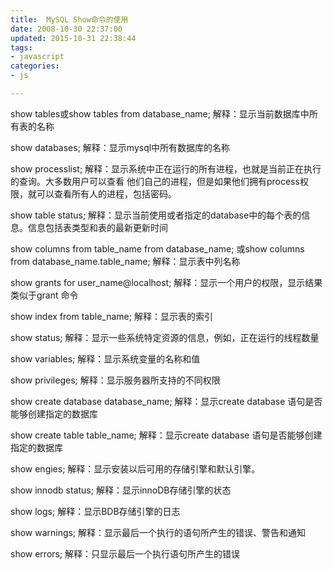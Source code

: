 ```yaml
---
title:  MySQL Show命令的使用
date: 2008-10-30 22:37:00
updated: 2015-10-31 22:38:44
tags: 
- javascript
categories: 
- js

---
```

show tables或show tables from database_name;
解释：显示当前数据库中所有表的名称

show databases;
解释：显示mysql中所有数据库的名称

show processlist;
解释：显示系统中正在运行的所有进程，也就是当前正在执行的查询。大多数用户可以查看
他们自己的进程，但是如果他们拥有process权限，就可以查看所有人的进程，包括密码。

show table status;
解释：显示当前使用或者指定的database中的每个表的信息。信息包括表类型和表的最新更新时间


<!--more-->


show columns from table_name from database_name; 或show columns from database_name.table_name;
解释：显示表中列名称

show grants for user_name@localhost;
解释：显示一个用户的权限，显示结果类似于grant 命令

show index from table_name;
解释：显示表的索引

show status;
解释：显示一些系统特定资源的信息，例如，正在运行的线程数量

show variables;
解释：显示系统变量的名称和值

show privileges;
解释：显示服务器所支持的不同权限

show create database database_name;
解释：显示create database 语句是否能够创建指定的数据库

show create table table_name;
解释：显示create database 语句是否能够创建指定的数据库

show engies;
解释：显示安装以后可用的存储引擎和默认引擎。

show innodb status;
解释：显示innoDB存储引擎的状态

show logs;
解释：显示BDB存储引擎的日志

show warnings;
解释：显示最后一个执行的语句所产生的错误、警告和通知

show errors;
解释：只显示最后一个执行语句所产生的错误